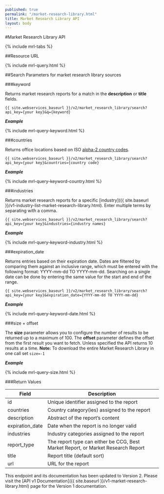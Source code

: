 ```yaml
---
published: true
permalink: "/market-research-library.html"
title: Market Research Library API
layout: body
---
```


#Market Research Library API 

{% include mrl-tabs %}

##Resource URL

{% include mrl-query.html %}

##Search Parameters for market research library sources

###keyword

Returns market research reports for a match in the **description** or **title** fields.

    {{ site.webservices_baseurl }}/v2/market_research_library/search?api_key={your key}&q={keyword}

**_Example_**

{% include mrl-query-keyword.html %}

###countries

Returns office locations based on ISO [alpha-2 country codes](http://www.iso.org/iso/home/standards/country_codes/country_names_and_code_elements.htm).

    {{ site.webservices_baseurl }}/v2/market_research_library/search?api_key={your key}&countries={country code}

**_Example_**

{% include mrl-query-keyword-country.html %}

###industries

Returns market research reports for a specific [industry]({{ site.baseurl }}/v1-industry-list-market-research-library.html).  Enter multiple terms by separating with a comma.

    {{ site.webservices_baseurl }}/v2/market_research_library/search?api_key={your key}&industries={industry names}

**_Example_**

{% include mrl-query-keyword-industry.html %}

###expiration_date

Returns entries based on their expiration date.  Dates are filtered by comparing them against an inclusive range, which must be entered with the following format:  YYYY-mm-dd TO YYYY-mm-dd.  Searching on a single date can be done by entering the same value for the start and end of the range.


    {{ site.webservices_baseurl }}/v2/market_research_library/search?api_key={your key}&expiration_date={YYYY-mm-dd TO YYYY-mm-dd}

**_Example_**

{% include mrl-query-keyword-date.html %}

###size + offset

The **size** parameter allows you to configure the number of results to be returned up to a maximum of 100. The **offset** parameter defines the offset from the first result you want to fetch. Unless specified the API returns 10 results at a time.  **Note:**  To download the entire Market Research Library in one call set ```size=-1```

**_Example_**

{% include mrl-query-size.html %}

###Return Values

| Field           | Description                                                     |
| --------------- | --------------------------------------------------------------- |
| id              | Unique identifier assigned to the report                         |
| countries       | Country category(ies) assigned to the report                    |
| description     | Abstract of the report’s content                                |
| expiration_date | Date when the report is no longer valid                         |
| industries        | Industry categories assigned to the report                        |
| report_type     | The report type can either be CCG, Best Market Report, or Market Research Report|
| title           | Report title  (default sort)                                    |
| url             | URL for the report                                              |


This endpoint and its documentation has been updated to Version 2. Please visit the [API v1 Documentation]({{ site.baseurl }}/v1-market-research-library.html) page for the Version 1 documentation.
